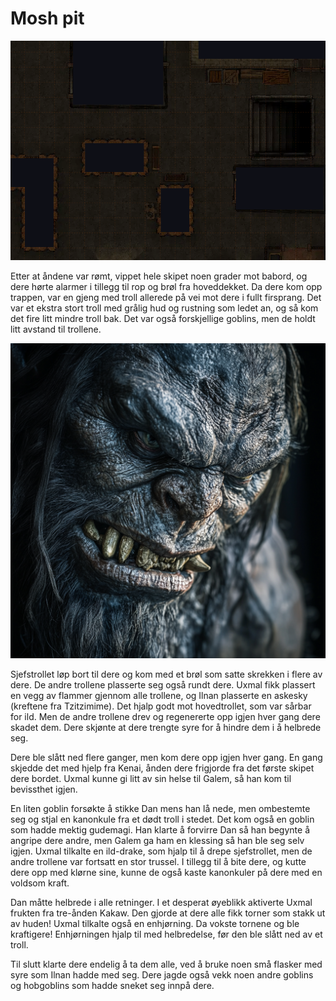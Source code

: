 # Mosh pit

![Slagmarken](images/battlefield.PNG)

Etter at åndene var rømt, vippet hele skipet noen grader mot babord, og dere hørte alarmer i tillegg til rop og brøl fra hoveddekket. Da dere kom opp trappen, var en gjeng med troll allerede på vei mot dere i fullt firsprang. Det var et ekstra stort troll med grålig hud og rustning som ledet an, og så kom det fire litt mindre troll bak. Det var også forskjellige goblins, men de holdt litt avstand til trollene.

![Krigsherre-trollet](images/troll_warlord.png)

Sjefstrollet løp bort til dere og kom med et brøl som satte skrekken i flere av dere. De andre trollene plasserte seg også rundt dere. Uxmal fikk plassert en vegg av flammer gjennom alle trollene, og Ilnan plasserte en askesky (kreftene fra Tzitzimime). Det hjalp godt mot hovedtrollet, som var sårbar for ild. Men de andre trollene drev og regenererte opp igjen hver gang dere skadet dem. Dere skjønte at dere trengte syre for å hindre dem i å helbrede seg. 

Dere ble slått ned flere ganger, men kom dere opp igjen hver gang. En gang skjedde det med hjelp fra Kenai, ånden dere frigjorde fra det første skipet dere bordet. Uxmal kunne gi litt av sin helse til Galem, så han kom til bevissthet igjen.

En liten goblin forsøkte å stikke Dan mens han lå nede, men ombestemte seg og stjal en kanonkule fra et dødt troll i stedet. Det kom også en goblin som hadde mektig gudemagi. Han klarte å forvirre Dan så han begynte å angripe dere andre, men Galem ga ham en klessing så han ble seg selv igjen. Uxmal tilkalte en ild-drake, som hjalp til å drepe sjefstrollet, men de andre trollene var fortsatt en stor trussel. I tillegg til å bite dere, og kutte dere opp med klørne sine, kunne de også kaste kanonkuler på dere med en voldsom kraft.

Dan måtte helbrede i alle retninger. I et desperat øyeblikk aktiverte Uxmal frukten fra tre-ånden Kakaw. Den gjorde at dere alle fikk torner som stakk ut av huden! Uxmal tilkalte også en enhjørning. Da vokste tornene og ble kraftigere! Enhjørningen hjalp til med helbredelse, før den ble slått ned av et troll. 

Til slutt klarte dere endelig å ta dem alle, ved å bruke noen små flasker med syre som Ilnan hadde med seg. Dere jagde også vekk noen andre goblins og hobgoblins som hadde sneket seg innpå dere.